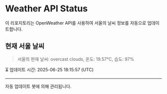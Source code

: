 
# Weather API Status

이 리포지토리는 OpenWeather API를 사용하여 서울의 날씨 정보를 자동으로 업데이트합니다.

## 현재 서울 날씨
> 서울의 현재 날씨: overcast clouds, 온도: 19.57°C, 습도: 97%

⏳ 업데이트 시간: 2025-06-25 18:15:57 (UTC)

---
자동 업데이트 봇에 의해 관리됩니다.
